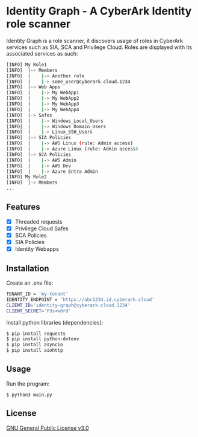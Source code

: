 # Identity Graph - A CyberArk Identity role scanner 

Identity Graph is a role scanner, it discovers usage of roles in CyberArk services such as SIA, SCA and Privilege Cloud.
Roles are displayed with its associated services as such:

```bash
[INFO] My Role1
[INFO]  |-> Members
[INFO]  |    |-> Another role
[INFO]  |    |-> some_user@cyberark.cloud.1234
[INFO]  |-> Web Apps
[INFO]  |    |-> My WebApp1
[INFO]  |    |-> My WebApp2
[INFO]  |    |-> My WebApp3
[INFO]  |    |-> My WebApp4
[INFO]  |-> Safes
[INFO]  |    |-> Windows_Local_Users
[INFO]  |    |-> Windows_Domain_Users
[INFO]  |    |-> Linux_SSH_Users
[INFO]  |-> SIA Policies
[INFO]  |    |-> AWS Linux (rule: Admin access)
[INFO]  |    |-> Azure Linux (rule: Admin access)
[INFO]  |-> SCA Policies
[INFO]  |    |-> AWS Admin
[INFO]  |    |-> AWS Dev
[INFO]  |    |-> Azure Entra Admin
[INFO] My Role2
[INFO]  |-> Members
...
```

## Features
- [x] Threaded requests
- [x] Privilege Cloud Safes
- [x] SCA Policies
- [x] SIA Policies
- [x] Identity Webapps

## Installation

Create an .env file:
```bash
TENANT_ID = 'my-tenant'
IDENTITY_ENDPOINT = 'https://abc1234.id.cyberark.cloud'
CLIENT_ID='identity-graph@cyberark.cloud.1234'
CLIENT_SECRET='P3s<w0rd'
```

Install python libraries (dependencies):
```bash
$ pip install requests
$ pip install python-dotenv
$ pip install asyncio
$ pip install aiohttp
```

## Usage

Run the program:
```
$ python3 main.py
```

## License

[GNU General Public License v3.0](https://choosealicense.com/licenses/gpl-3.0/)